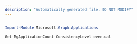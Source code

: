```yaml
---
description: "Automatically generated file. DO NOT MODIFY"
---
```


```powershell

Import-Module Microsoft.Graph.Applications

Get-MgApplicationCount-ConsistencyLevel eventual 


```